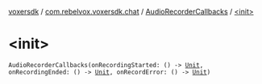 [voxersdk](../../index.md) / [com.rebelvox.voxersdk.chat](../index.md) / [AudioRecorderCallbacks](index.md) / [&lt;init&gt;](./-init-.md)

# &lt;init&gt;

`AudioRecorderCallbacks(onRecordingStarted: () -> `[`Unit`](https://kotlinlang.org/api/latest/jvm/stdlib/kotlin/-unit/index.html)`, onRecordingEnded: () -> `[`Unit`](https://kotlinlang.org/api/latest/jvm/stdlib/kotlin/-unit/index.html)`, onRecordError: () -> `[`Unit`](https://kotlinlang.org/api/latest/jvm/stdlib/kotlin/-unit/index.html)`)`